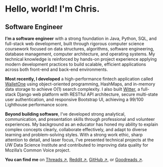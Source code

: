Hello, world! I'm Chris.
===============================

Software Engineer
------------------------------

**I’m a software engineer** with a strong foundation in Java, Python, SQL, and full-stack web development, built through rigorous computer science coursework focused on data structures, algorithms, software engineering, database management, computer architecture, and operating systems. My technical knowledge is reinforced by hands-on project experience applying modern development practices to build scalable, efficient applications across both front-end and back-end environments.

**Most recently, I developed** a high-performance fintech application called [WalletOne](https://github.com/chrisdotslash/walletone) using object-oriented programming, HashMaps, and in-memory data storage to achieve O(1) search complexity. I also built [Witter](http://github.com/chrisdotslash/witter), a full-stack Django web platform with RESTful API architecture, secure multi-state user authentication, and responsive Bootstrap UI, achieving a 99/100 Lighthouse performance score.

**Beyond building software**, I’ve developed strong analytical, communication, and presentation skills through professional and volunteer experiences. My background as an educator has honed my ability to explain complex concepts clearly, collaborate effectively, and adapt to diverse learning and problem-solving styles. With a strong work ethic, sharp attention to detail, and laser focus, I’ve presented technical projects at the UW Data Science Institute and contributed to improving data quality for Mozilla’s Common Voice project.

**You can find me** on [Threads ↗](https://www.threads.com/@chrisdotslash), [Reddit ↗](https://www.reddit.com/user/chrisdotslash/), [GitHub ↗](https://github.com/chrisdotslash), or [Goodreads ↗](https://www.goodreads.com/chrisdotslash).

